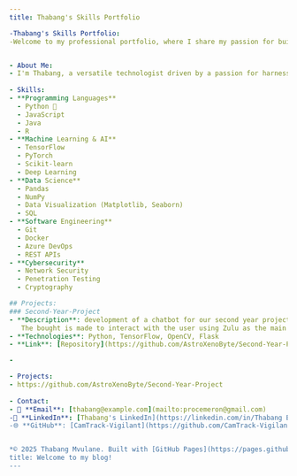 ```yaml
---
title: Thabang's Skills Portfolio

-Thabang's Skills Portfolio:
-Welcome to my professional portfolio, where I share my passion for building innovative solutions through machine learning, software engineering, data science,                cybersecurity, and AI.


- About Me:
- I'm Thabang, a versatile technologist driven by a passion for harnessing machine learning, software engineering, data science, cybersecurity, and AI to solve real-world      challenges. With a strong foundation in tools like Python, TensorFlow, and Azure DevOps, I build solutions that range from predictive analytics models to secure, AI-         powered applications. My projects, like the **Second-Year-Project** , reflect my commitment to    impactful technology. Outside of coding, I enjoy exploring new              advancements in AI and contributing to the tech community.
  
- Skills:
- **Programming Languages**  
  - Python 🐍  
  - JavaScript  
  - Java  
  - R  
- **Machine Learning & AI**  
  - TensorFlow  
  - PyTorch  
  - Scikit-learn  
  - Deep Learning  
- **Data Science**  
  - Pandas  
  - NumPy  
  - Data Visualization (Matplotlib, Seaborn)  
  - SQL  
- **Software Engineering**  
  - Git  
  - Docker  
  - Azure DevOps  
  - REST APIs  
- **Cybersecurity**  
  - Network Security  
  - Penetration Testing  
  - Cryptography

## Projects:
### Second-Year-Project
- **Description**: development of a chatbot for our second year project at the University Of Zululand. 
   The bought is made to interact with the user using Zulu as the main langauge and other South Africa black languages 
- **Technologies**: Python, TensorFlow, OpenCV, Flask
- **Link**: [Repository](https://github.com/AstroXenoByte/Second-Year-Project)

- 

- Projects:
- https://github.com/AstroXenoByte/Second-Year-Project
  
- Contact:
- 📧 **Email**: [thabang@example.com](mailto:procemeron@gmail.com)  
-🔗 **LinkedIn**: [Thabang's LinkedIn](https://linkedin.com/in/Thabang Buthelezi)  
-🌐 **GitHub**: [CamTrack-Vigilant](https://github.com/CamTrack-Vigilant)


*© 2025 Thabang Mvulane. Built with [GitHub Pages](https://pages.github.com).*
title: Welcome to my blog!
---
```

